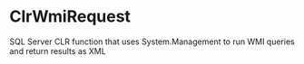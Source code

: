 # ClrWmiRequest
SQL Server CLR function that uses System.Management to run WMI queries and return results as XML
